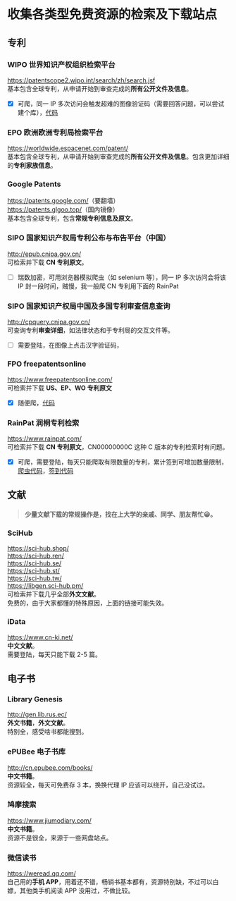 # 收集各类型免费资源的检索及下载站点



## 专利
### WIPO 世界知识产权组织检索平台  
<https://patentscope2.wipo.int/search/zh/search.jsf>  
基本包含全球专利，从申请开始到审查完成的**所有公开文件及信息**。  
  - [X] 可爬，同一 IP 多次访问会触发超难的图像验证码（需要回答问题，可以尝试建个库），[代码]()  
  
### EPO 欧洲欧洲专利局检索平台  
<https://worldwide.espacenet.com/patent/>  
基本包含全球专利，从申请开始到审查完成的**所有公开文件及信息**。包含更加详细的**专利家族信息**。  
 
### Google Patents  
<https://patents.google.com/>（要翻墙）  
<https://patents.glgoo.top/>（国内镜像）  
基本包含全球专利，包含**常规专利信息及原文**。

### SIPO 国家知识产权局专利公布与布告平台（中国）  
<http://epub.cnipa.gov.cn/>  
可检索并下载 **CN 专利原文**。  
  - [ ] 瑞数加密，可用浏览器模拟爬虫（如 selenium 等），同一 IP 多次访问会将该 IP 封一段时间，贼慢，我一般爬 CN 专利用下面的 RainPat  
  
### SIPO 国家知识产权局中国及多国专利审查信息查询  
<http://cpquery.cnipa.gov.cn/>  
可查询专利**审查详细**，如法律状态和于专利局的交互文件等。   
  - [ ] 需要登陆，在图像上点击汉字验证码，  
  
### FPO freepatentsonline  
<https://www.freepatentsonline.com/>  
可检索并下载 **US、EP、WO 专利原文**  
  - [X] 随便爬，[代码]()  
  
### RainPat 润桐专利检索  
<https://www.rainpat.com/>  
可检索并下载 **CN 专利原文**，CN00000000C 这种 C 版本的专利检索时有问题。  
  - [X] 可爬，需要登陆，每天只能爬取有限数量的专利，累计签到可增加数量限制，[爬虫代码]()，[签到代码]()  
  
## 文献

> #### 少量文献下载的常规操作是，找在上大学的亲戚、同学、朋友帮忙:grinning:。

### SciHub  
<https://sci-hub.shop/>  
<https://sci-hub.ren/>  
<https://sci-hub.se/>  
<https://sci-hub.st/>  
<https://sci-hub.tw/>  
<https://libgen.sci-hub.pm/>  
可检索并下载几乎全部**外文文献**。  
免费的，由于大家都懂的特殊原因，上面的链接可能失效。

### iData  
<https://www.cn-ki.net/>  
**中文文献**。  
需要登陆，每天只能下载 2-5 篇。

## 电子书
### Library Genesis  
<http://gen.lib.rus.ec/>  
**外文书籍**，**外文文献**。  
特别全，感受啥书都能搜到。

### ePUBee 电子书库  
<http://cn.epubee.com/books/>  
**中文书籍**。  
资源较全，每天可免费存 3 本，换换代理 IP 应该可以绕开，自己没试过。

### 鸠摩搜索  
<https://www.jiumodiary.com/>  
**中文书籍**。  
资源不是很全，来源于一些网盘站点。

### 微信读书  
<https://weread.qq.com/>  
自己用的**手机 APP**，用着还不错，畅销书基本都有，资源特别缺，不过可以白嫖，其他类手机阅读 APP 没用过，不做比较。
